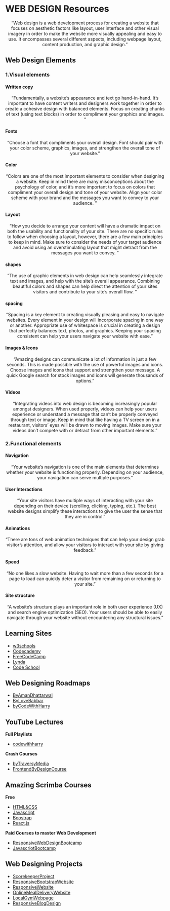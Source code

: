 # WEB DESIGN Resources

<div align="center">

“Web design is a web development process for creating a website that focuses on aesthetic factors like layout, user interface and other visual imagery in order to make the website more visually appealing and easy to use. It encompasses several different aspects, including webpage layout, content production, and graphic design.”

</div>

## Web Design Elements

### 1.Visual elements

#### Written copy

<div align="center">

“Fundamentally, a website’s appearance and text go hand-in-hand. It’s important to have content writers and designers work together in order to create a cohesive design with balanced elements. Focus on creating chunks of text (using text blocks) in order to compliment your graphics and images. ”

</div>

#### Fonts

<div align="center">

“Choose a font that compliments your overall design. Font should pair with your color scheme, graphics, images, and strengthen the overall tone of your website.”

</div>

#### Color

<div align="center">

“Colors are one of the most important elements to consider when designing a website. Keep in mind there are many misconceptions about the psychology of color, and it’s more important to focus on colors that compliment your overall design and tone of your website. Align your color scheme with your brand and the messages you want to convey to your audience. ”

</div>

#### Layout

<div align="center">

“How you decide to arrange your content will have a dramatic impact on both the usability and functionality of your site. There are no specific rules to follow when choosing a layout, however, there are a few main principles to keep in mind. Make sure to consider the needs of your target audience and avoid using an overstimulating layout that might detract from the messages you want to convey. ”

</div>

#### shapes

<div align="center">

“The use of graphic elements in web design can help seamlessly integrate text and images, and help with the site’s overall appearance. Combining beautiful colors and shapes can help direct the attention of your sites visitors and contribute to your site’s overall flow. ”

</div>

#### spacing

<div align="center">

“Spacing is a key element to creating visually pleasing and easy to navigate websites. Every element in your design will incorporate spacing in one way or another. Appropriate use of whitespace is crucial in creating a design that perfectly balances text, photos, and graphics. Keeping your spacing consistent can help your users navigate your website with ease.”

</div>

#### Images & Icons

<div align="center">

“Amazing designs can communicate a lot of information in just a few seconds. This is made possible with the use of powerful images and icons. Choose images and icons that support and strengthen your message. A quick Google search for stock images and icons will generate thousands of options.”

</div>

#### Videos

<div align="center">

“Integrating videos into web design is becoming increasingly popular amongst designers. When used properly, videos can help your users experience or understand a message that can’t be properly conveyed through text or image. Keep in mind that like having a TV screen on in a restaurant, visitors’ eyes will be drawn to moving images. Make sure your videos don’t compete with or detract from other important elements.”

</div>

### 2.Functional elements

#### Navigation

<div align="center">

“Your website’s navigation is one of the main elements that determines whether your website is functioning properly. Depending on your audience, your navigation can serve multiple purposes.”

</div>

#### User Interactions

<div align="center">

“Your site visitors have multiple ways of interacting with your site depending on their device (scrolling, clicking, typing, etc.). The best website designs simplify these interactions to give the user the sense that they are in control.”

</div>

#### Animations

<div align="center">

“There are tons of web animation techniques that can help your design grab visitor’s attention, and allow your visitors to interact with your site by giving feedback.”

</div>

#### Speed

<div align="center">

“No one likes a slow website. Having to wait more than a few seconds for a page to load can quickly deter a visitor from remaining on or returning to your site.”

</div>

#### Site structure

<div align="center">

“A website’s structure plays an important role in both user experience (UX) and search engine optimization (SEO). Your users should be able to easily navigate through your website without encountering any structural issues.”

</div>

## Learning Sites

- [w3schools](https://www.w3schools.com)
- [Codecademy](https://www.codecademy.com)
- [FreeCodeCamp](https://www.freecodecamp.com/map-aside#nested-collapseHTML5andCSS)
- [Lynda](https://www.lynda.com/)
- [Code School](https://www.pluralsight.com/codeschool)

## Web Designing Roadmaps
- [ByAmanDhattarwal](https://youtu.be/l1EssrLxt7E)
- [ByLoveBabbar](https://youtu.be/GLk7-imcjiI)
- [byCodeWithHarry](https://youtu.be/nknwAOtmtDk)

## YouTube Lectures

**Full Playlists**
- [codewithharry](https://youtube.com/playlist?list=PLu0W_9lII9agiCUZYRsvtGTXdxkzPyItg)

**Crash Courses**
- [byTraversyMedia](https://www.youtube.com/playlist?list=PLillGF-RfqbYeckUaD1z6nviTp31GLTH8)
- [FrontendByDesignCourse](https://youtu.be/8gNrZ4lAnAw9)

## Amazing Scrimba Courses
**Free**
- [HTML&CSS](https://scrimba.com/learn/htmlcss)
- [Javascript](https://scrimba.com/learn/introtojavascript)
- [Boostrap](https://scrimba.com/learn/bootstrap4)
- [React.js](https://scrimba.com/learn/learnreact)

**Paid Courses to master Web Development**
- [ResponsiveWebDesignBootcamp](https://scrimba.com/learn/responsive)
- [JavascriotBootcamp](https://scrimba.com/learn/javascript)

## Web Designing Projects
- [ScorekeeperProject](https://youtu.be/GLk7-imcjiI)
- [ResponsiveBootstrapWebsite](https://youtu.be/9cKsq14Kfsw)
- [ResponsiveWebsite](https://youtu.be/k8ioDxSEjZU)
- [OnlineMealDeliveryWebsite](https://youtu.be/8KVrdL0VcAk)
- [LocalGymWebpage](https://youtu.be/Sj5NX_br5WY)
- [ResponsiveBlogDesign](https://youtu.be/9FD2ugeS4OU)

